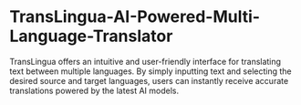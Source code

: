 # TransLingua-AI-Powered-Multi-Language-Translator
 TransLingua offers an intuitive and user-friendly interface for translating text between multiple languages. By simply inputting text and selecting the desired source and target languages, users can instantly receive accurate translations powered by the latest AI models. 
